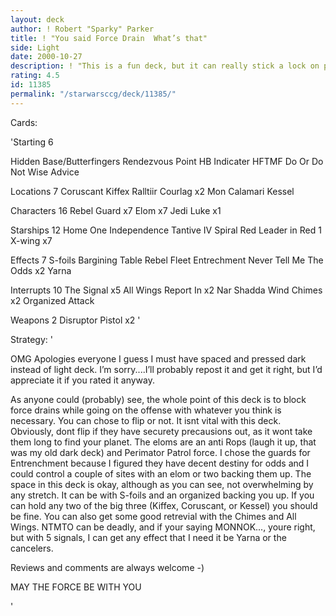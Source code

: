 ```yaml
---
layout: deck
author: ! Robert "Sparky" Parker
title: ! "You said Force Drain	What’s that"
side: Light
date: 2000-10-27
description: ! "This is a fun deck, but it can really stick a lock on people.  Drains are a NON-FACTOR..."
rating: 4.5
id: 11385
permalink: "/starwarsccg/deck/11385/"
---
```

Cards: 

'Starting 6

Hidden Base/Butterfingers
Rendezvous Point
HB Indicater
HFTMF
Do Or Do Not
Wise Advice

Locations 7
Coruscant
Kiffex
Ralltiir
Courlag x2
Mon Calamari
Kessel

Characters 16
Rebel Guard x7
Elom x7
Jedi Luke x1

Starships 12
Home One
Independence
Tantive IV
Spiral
Red Leader in Red 1
X-wing x7

Effects 7
S-foils
Bargining Table
Rebel Fleet
Entrechment
Never Tell Me The Odds x2
Yarna

Interrupts 10
The Signal x5
All Wings Report In x2
Nar Shadda Wind Chimes x2
Organized Attack

Weapons 2
Disruptor Pistol x2 '

Strategy: '

OMG	Apologies everyone  I guess I must have spaced and pressed dark instead of light deck.  I’m sorry....I’ll probably repost it and get it right, but I’d appreciate it if you rated it anyway.

As anyone could (probably) see, the whole point of this deck is to block force drains while going on the offense with whatever you think is necessary.	You can chose to flip or not.  It isnt vital with this deck.  Obviously, dont flip if they have securety precausions out, as it wont take them long to find your planet.  The eloms are an anti Rops (laugh it up, that was my old dark deck) and Perimator Patrol force.  I chose the guards for Entrenchment because I figured they have decent destiny for odds and I could control a couple of sites with an elom or two backing them up.  The space in this deck is okay, although as you can see, not overwhelming by any stretch.  It can be with S-foils and an organized backing you up. If you can hold any two of the big three (Kiffex, Coruscant, or Kessel) you should be fine.  You can also get some good retrevial with the Chimes and All Wings.  NTMTO can be deadly, and if your saying MONNOK..., youre right, but with 5 signals, I can get any effect that I need it be Yarna or the cancelers.

Reviews and comments are always welcome -)

MAY THE FORCE BE WITH YOU

'

